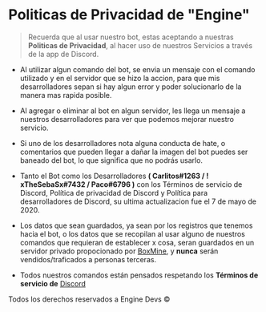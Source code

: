 # Politicas de Privacidad de "Engine"

> Recuerda que al usar nuestro bot, estas aceptando a nuestras **Politicas de Privacidad**, al hacer uso de nuestros Servicios a través de la app de Discord.

- Al utilizar algun comando del bot, se envia un mensaje con el comando utilizado y en el servidor que se hizo la accion, para que mis desarrolladores sepan si hay algun error y poder solucionarlo de la manera mas rapida posible.

- Al agregar o eliminar al bot en algun servidor, les llega un mensaje a nuestros desarrolladores para ver que podemos mejorar nuestro servicio.

- Si uno de los desarrolladores nota alguna conducta de hate, o comentarios que pueden llegar a dañar la imagen del bot puedes ser baneado del bot, lo que significa que no podrás usarlo.

- Tanto el Bot como los Desarrolladores **( Carlitos#1263 / ! xTheSebaSx#7432 / Paco#6796 )** con los Términos de servicio de Discord, Política de privacidad de Discord y Política para desarrolladores de Discord, su ultima actualizacion fue el 7 de mayo de 2020.

- Los datos que sean guardados, ya sean por los registros que tenemos hacia el bot, o los datos que se recopilan al usar alguno de nuestros comandos que requieran de establecer x cosa, seran guardados en un servidor privado propocionado por [BoxMine](https://boxmineworld.com/), y **nunca** serán vendidos/traficados a personas terceras.

- Todos nuestros comandos están pensados respetando los **Términos de servicio de** [Discord](https://discord.com) 

Todos los derechos reservados a Engine Devs ©️